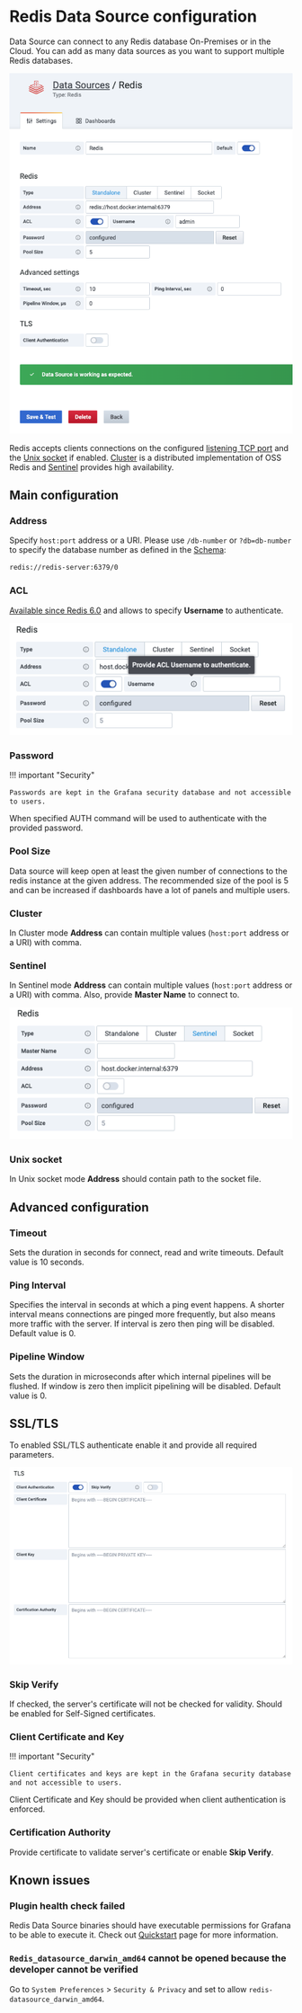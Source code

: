 # Redis Data Source configuration

Data Source can connect to any Redis database On-Premises or in the Cloud. You can add as many data sources as you want to support multiple Redis databases.

![Datasource](../images/redis-datasource/config-editor.png)

Redis accepts clients connections on the configured [listening TCP port](#standalone) and the [Unix socket](#unix-socket) if enabled. [Cluster](#cluster) is a distributed implementation of OSS Redis and [Sentinel](#sentinel) provides high availability.

## Main configuration

### Address

Specify `host:port` address or a URI. Please use `/db-number` or `?db=db-number` to specify the database number as defined in the [Schema](https://www.iana.org/assignments/uri-schemes/prov/redis):

```bash
redis://redis-server:6379/0
```

### ACL

[Available since Redis 6.0](https://redis.io/topics/acl) and allows to specify **Username** to authenticate.

![ACL enabled](../images/redis-datasource/acl.png)

### Password

!!! important "Security"

    Passwords are kept in the Grafana security database and not accessible to users.

When specified AUTH command will be used to authenticate with the provided password.

### Pool Size

Data source will keep open at least the given number of connections to the redis instance at the given address. The recommended size of the pool is 5 and can be increased if dashboards have a lot of panels and multiple users.

### Cluster

In Cluster mode **Address** can contain multiple values (`host:port` address or a URI) with comma.

### Sentinel

In Sentinel mode **Address** can contain multiple values (`host:port` address or a URI) with comma. Also, provide **Master Name** to connect to.

![Sentinel configuration](../images/redis-datasource/sentinel.png)

### Unix socket

In Unix socket mode **Address** should contain path to the socket file.

## Advanced configuration

### Timeout

Sets the duration in seconds for connect, read and write timeouts. Default value is 10 seconds.

### Ping Interval

Specifies the interval in seconds at which a ping event happens. A shorter interval means connections are pinged more frequently, but also means more traffic with the server. If interval is zero then ping will be disabled. Default value is 0.

### Pipeline Window

Sets the duration in microseconds after which internal pipelines will be flushed. If window is zero then implicit pipelining will be disabled. Default value is 0.

## SSL/TLS

To enabled SSL/TLS authenticate enable it and provide all required parameters.

![TLS enabled](../images/redis-datasource/tls.png)

### Skip Verify

If checked, the server's certificate will not be checked for validity. Should be enabled for Self-Signed certificates.

### Client Certificate and Key

!!! important "Security"

    Client certificates and keys are kept in the Grafana security database and not accessible to users.

Client Certificate and Key should be provided when client authentication is enforced.

### Certification Authority

Provide certificate to validate server's certificate or enable **Skip Verify**.

## Known issues

### Plugin health check failed

Redis Data Source binaries should have executable permissions for Grafana to be able to execute it. Check out [Quickstart](../quickstart.md#install-without-internet-access) page for more information.

### `Redis_datasource_darwin_amd64` cannot be opened because the developer cannot be verified

Go to `System Preferences` > `Security & Privacy` and set to allow `redis-datasource_darwin_amd64`.
